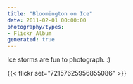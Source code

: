```yaml
---
title: "Bloomington on Ice"
date: 2011-02-01 00:00:00
photography/types:
- Flickr Album
generated: true
---
```

Ice storms are fun to photograph. :)

{{< flickr set="72157625956855086" >}}
